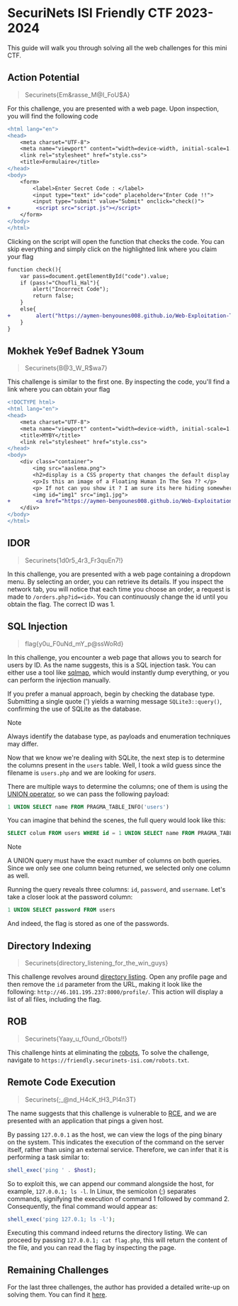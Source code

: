 # SecuriNets ISI Friendly CTF 2023-2024

This guide will walk you through solving all the web challenges for this mini CTF.

## Action Potential

>Securinets{Em&rasse_M@I_FoU$A}

For this challenge, you are presented with a web page. Upon inspection, you will find the following code

```diff
<html lang="en">
<head>
    <meta charset="UTF-8">
    <meta name="viewport" content="width=device-width, initial-scale=1.0">
    <link rel="stylesheet" href="style.css">
    <title>Formulaire</title>
</head>
<body>
    <form>
        <label>Enter Secret Code : </label>
        <input type="text" id="code" placeholder="Enter Code !!">
        <input type="submit" value="Submit" onclick="check()">
+        <script src="script.js"></script>
    </form>
</body>
</html>
```

Clicking on the script will open the function that checks the code. You can skip everything and simply click on the highlighted link where you claim your flag

```diff
function check(){
    var pass=document.getElementById("code").value;
    if (pass!="Choufli_Hal"){
        alert("Incorrect Code");
        return false;
    }
    else{
+        alert("https://aymen-benyounes008.github.io/Web-Exploitation-Task/2nd%20Task/flag.html");
    }
}
```

## Mokhek Ye9ef Badnek Y3oum

>Securinets{B@3_W_R$wa7}

This challenge is similar to the first one. By inspecting the code, you'll find a link where you can obtain your flag

```diff
<!DOCTYPE html>
<html lang="en">
<head>
    <meta charset="UTF-8">
    <meta name="viewport" content="width=device-width, initial-scale=1.0">
    <title>MYBY</title>
    <link rel="stylesheet" href="style.css">
</head>
<body>
    <div class="container">
        <img src="aaslema.png">
        <h2>display is a CSS property that changes the default display mode of an HTML element</h2>
        <p>Is this an image of a Floating Human In The Sea ?? </p>
        <p> If not can you show it ? I am sure its here hiding somewhere .</p><br>
        <img id="img1" src="img1.jpg">
+        <a href="https://aymen-benyounes008.github.io/Web-Exploitation-Task/Task/Task.html"><img id="img2" src="img2.jpg"> </a>
    </div>
</body>
</html>
```

## IDOR

>Securinets{1d0r5_4r3_Fr3quEn7!}

In this challenge, you are presented with a web page containing a dropdown menu. By selecting an order, you can retrieve its details. If you inspect the network tab, you will notice that each time you choose an order, a request is made to `/orders.php?id=<id>`. You can continuously change the id until you obtain the flag. The correct ID was 1.

## SQL Injection

>flag{y0u_F0uNd_mY_p@ssWoRd}

In this challenge, you encounter a web page that allows you to search for users by ID. As the name suggests, this is a SQL injection task. You can either use a tool like [sqlmap](https://github.com/sqlmapproject/sqlmap), which would instantly dump everything, or you can perform the injection manually.

If you prefer a manual approach, begin by checking the database type. Submitting a single quote (') yields a warning message `SQLite3::query()`, confirming the use of SQLite as the database.

> [!NOTE]
>Always identify  the database type, as payloads and enumeration techniques may differ.

Now that we know we're dealing with SQLite, the next step is to determine the columns present in the `users` table. Well, I took a wild guess since the filename is `users.php` and we are looking for _users_.

There are multiple ways to determine the columns; one of them is using the [UNION operator](https://www.w3schools.com/sql/sql_union.asp), so we can pass the following payload:

```sql
1 UNION SELECT name FROM PRAGMA_TABLE_INFO('users')
```

You can imagine that behind the scenes, the full query would look like this:

```sql
SELECT colum FROM users WHERE id = 1 UNION SELECT name FROM PRAGMA_TABLE_INFO('users')
```

> [!NOTE]
> A UNION query must have the exact number of columns on both queries. Since we only see one column being returned, we selected only one column as well.

Running the query reveals three columns: `id`, `password`, and `username`. Let's take a closer look at the password column:

```sql
1 UNION SELECT password FROM users
```

And indeed, the flag is stored as one of the passwords.

## Directory Indexing

>Securinets{directory_listening_for_the_win_guys}

This challenge revolves around [directory listing](https://sapt.medium.com/directory-listing-vulnerability-cyber-sapiens-internship-task-16-fca5c9a4bb8a). Open any profile page and then remove the `id` parameter from the URL, making it look like the following: `http://46.101.195.237:8000/profile/`. This action will display a list of all files, including the flag.

## ROB

>Securinets{Yaay_u_f0und_r0bots!!}

This challenge hints at eliminating the [robots](https://www.seobility.net/en/wiki/Robots.txt), To solve the challenge, navigate to `https://friendly.securinets-isi.com/robots.txt`.

## Remote Code Execution

> Securinets{;_@nd_H4cK_tH3_Pl4n3T}

The name suggests that this challenge is vulnerable to [RCE](https://www.bugcrowd.com/glossary/remote-code-execution-rce/), and we are presented with an application that pings a given host.

By passing `127.0.0.1` as the host, we can view the logs of the ping binary on the system. This indicates the execution of the command on the server itself, rather than using an external service. Therefore, we can infer that it is performing a task similar to:

```php
shell_exec('ping ' . $host);
```

So to exploit this, we can append our command alongside the host, for example, `127.0.0.1; ls -l`. In Linux, the semicolon (;) separates commands, signifying the execution of command 1 followed by command 2. Consequently, the final command would appear as:

```php
shell_exec('ping 127.0.1; ls -l');
```

Executing this command indeed returns the directory listing. We can proceed by passing `127.0.0.1; cat flag.php`, this will return the content of the file,  and you can read the flag by inspecting the page.

## Remaining Challenges

For the last three challenges, the author has provided a detailed write-up on solving them. You can find it [here](https://github.com/Raynskhiri/Writeup).
